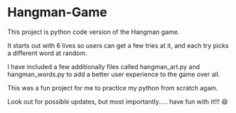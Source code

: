 # Hangman-Game

This project is python code version of the Hangman game.

It starts out with 6 lives so users can get a few tries at it, and each try picks a different word at random.

I have included a few additionally files called hangman_art.py and hangman_words.py to add a better user experience to the game over all.

This was a fun project for me to practice my python from scratch again. 

Look out for possible updates, but most importantly..... have fun with it!!! 😄
